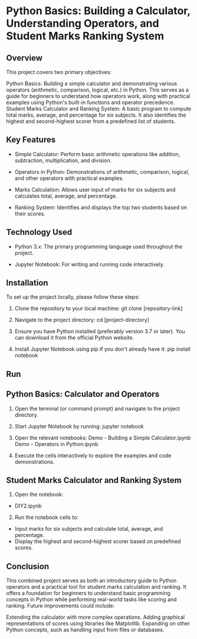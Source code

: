 
# Python Basics: Building a Calculator, Understanding Operators, and Student Marks Ranking System




## Overview

This project covers two primary objectives:

Python Basics: Building a simple calculator and demonstrating various operators (arithmetic, comparison, logical, etc.) in Python. This serves as a guide for beginners to understand how operators work, along with practical examples using Python's built-in functions and operator precedence.
Student Marks Calculator and Ranking System: A basic program to compute total marks, average, and percentage for six subjects. It also identifies the highest and second-highest scorer from a predefined list of students.
## Key Features

* Simple Calculator: Perform basic arithmetic operations like addition, subtraction, multiplication, and division.

* Operators in Python: Demonstrations of arithmetic, comparison, logical, and other operators with practical examples.

* Marks Calculation: Allows user input of marks for six subjects and calculates total, average, and percentage.

* Ranking System: Identifies and displays the top two students based on their scores.
## Technology Used

* Python 3.x: The primary programming language used throughout the project.

* Jupyter Notebook: For writing and running code interactively.
## Installation

To set up the project locally, please follow these steps:

1. Clone the repository to your local machine:
git clone [repository-link]

2. Navigate to the project directory:
cd [project-directory]

3. Ensure you have Python installed (preferably version 3.7 or later). You can download it from the official Python website.

4. Install Jupyter Notebook using pip if you don't already have it:
pip install notebook
    
## Run

## Python Basics: Calculator and Operators
1. Open the terminal (or command prompt) and navigate to the project directory.

2. Start Jupyter Notebook by running:
jupyter notebook

3. Open the relevant notebooks:
Demo - Building a Simple Calculator.ipynb
Demo - Operators in Python.ipynb

4. Execute the cells interactively to explore the examples and code demonstrations.

## Student Marks Calculator and Ranking System
1. Open the notebook:
* DIY2.ipynb

2. Run the notebook cells to:
* Input marks for six subjects and calculate total, average, and percentage.
* Display the highest and second-highest scorer based on predefined scores.
## Conclusion

This combined project serves as both an introductory guide to Python operators and a practical tool for student marks calculation and ranking. It offers a foundation for beginners to understand basic programming concepts in Python while performing real-world tasks like scoring and ranking. Future improvements could include:

Extending the calculator with more complex operations.
Adding graphical representations of scores using libraries like Matplotlib.
Expanding on other Python concepts, such as handling input from files or databases.
